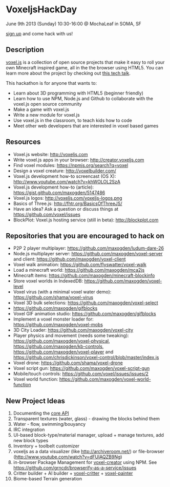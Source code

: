 VoxeljsHackDay
==============

June 9th 2013 (Sunday) 10:30-16:00 @ MochaLeaf in SOMA, SF

[sign up](http://voxeljs.eventbrite.com/) and come hack with us!

## Description

[voxel.js](http://voxeljs.com/) is a collection of open source projects that make it easy to roll your own Minecraft inspired game, all in the the browser using HTML5. You can learn more about the project by checking out [this tech talk](https://www.youtube.com/watch?f&v=8gM3xMObEz4).

This hackathon is for anyone that wants to:

- Learn about 3D programming with HTML5 (beginner friendly)
- Learn how to use NPM, Node.js and Github to collaborate with the voxel.js open source community
- Make a game with voxel.js
- Write a new module for voxel.js
- Use voxel.js in the classroom, to teach kids how to code
- Meet other web developers that are interested in voxel based games

## Resources

- Voxel.js website: http://voxeljs.com
- Write voxel.js apps in your browser: http://creator.voxeljs.com
- Find voxel modules: https://npmjs.org/search?q=voxel
- Design a voxel creature: http://voxelbuilder.com/
- Voxel.js development how-to screencast (OS X): http://www.youtube.com/watch?v=khWOLOL2SzA
- Voxel.js development how-to (article): https://gist.github.com/maxogden/5147486
- Voxel.js logos: http://voxeljs.com/voxeljs-logos.png
- Basics of Three.js: http://fhtr.org/BasicsOfThreeJS/
- Have an idea? Ask a question or discuss things at https://github.com/voxel/issues
- BlockPlot: Voxel.js hosting service (still in beta): http://blockplot.com

## Repositories that you are encouraged to hack on

- P2P 2 player multiplayer: https://github.com/maxogden/ludum-dare-26
- Node.js multiplayer server: https://github.com/maxogden/voxel-server and client: https://github.com/maxogden/voxel-client
- Voxel walk animation: https://github.com/flyswatter/voxel-walk
- Load a minecraft world: https://github.com/maxogden/mca2js
- Minecraft items: https://github.com/maxogden/minecraft-blockinfo
- Store voxel worlds in IndexedDB: https://github.com/maxogden/voxel-level
- Voxel virus (with a minimal voxel water demo): https://github.com/shama/voxel-virus
- Voxel 3D bulk selections: https://github.com/maxogden/voxel-select
- https://github.com/maxogden/gifblocks
- Voxel GIF animation studio: https://github.com/maxogden/gifblocks
- Implement a voxel monster loader for: https://github.com/maxogden/voxel-mobs
- 3D City Loader: https://github.com/maxogden/voxel-city
- Player physics and movement (needs some tweaking): https://github.com/maxogden/voxel-physical, https://github.com/maxogden/kb-controls, https://github.com/maxogden/voxel-player and https://github.com/chrisdickinson/voxel-control/blob/master/index.js
- Voxel drone: https://github.com/shama/voxel-drone
- Voxel script gun: https://github.com/maxogden/voxel-script-gun
- Mobile/touch controls: https://github.com/voxel/issues/issues/2
- Voxel world function: https://github.com/maxogden/voxel-world-function

## New Project Ideas

1. Documenting the [core API](https://github.com/maxogden/voxel-engine#api)
2. Transparent textures (water, glass) - drawing the blocks behind them
3. Water - flow, swimming/bouyancy
4. IRC integration
5. UI-based block-type/material manager, upload + manage textures, add new block types
6. Inventory + toolbelt customizer
7. voxeljs as a data visualizer (like http://archiveroom.net/) or file-browser (http://www.youtube.com/watch?v=dFUlAQZB9Ng)
8. in-browser Package Management for [voxel-creator](http://voxel-creator.jit.su/) using NPM. See https://github.com/grncdr/browserify-as-a-service/issues
9. Critter builder + AI builder + [voxel-critter](https://github.com/shama/voxel-critter) + [voxel-painter](https://github.com/maxogden/voxel-painter)
10. Biome-based Terrain generation
